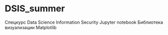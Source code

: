 # DSIS_summer
Спецкурс Data Science Information Security
Jupyter notebook
Библиотека визуализации Matplotlib
